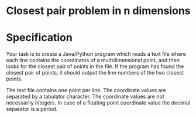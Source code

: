 # Closest pair problem in n dimensions

# Specification

Your task is to create a Java/Python program which reads a text file where each line contains the coordinates of a multidimensional point, and then looks for the closest pair of points in the file. If the program has found the closest pair of points, it should output the line numbers of the two closest points.

The text file contains one point per line. The coordinate values are separated by a tabulator character. The coordinate values are not necessarily integers. In case of a floating point coordinate value the decimal separator is a period.

